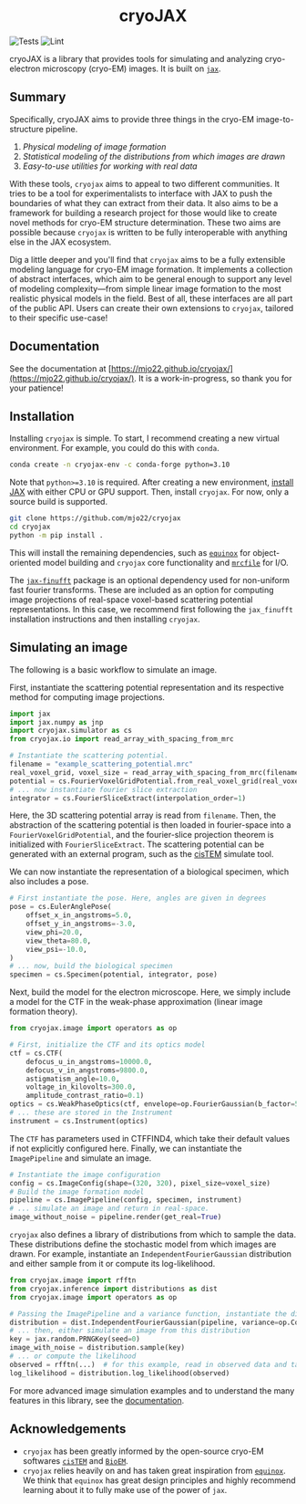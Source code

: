 <h1 align='center'>cryoJAX</h1>

![Tests](https://github.com/mjo22/cryojax/actions/workflows/testing.yml/badge.svg)
![Lint](https://github.com/mjo22/cryojax/actions/workflows/black.yml/badge.svg)

cryoJAX is a library that provides tools for simulating and analyzing cryo-electron microscopy (cryo-EM) images. It is built on [`jax`](https://jax.readthedocs.io/en/latest/).

## Summary

Specifically, cryoJAX aims to provide three things in the cryo-EM image-to-structure pipeline.

1. *Physical modeling of image formation*
2. *Statistical modeling of the distributions from which images are drawn*
3. *Easy-to-use utilities for working with real data*

With these tools, `cryojax` aims to appeal to two different communities. It tries to be a tool for experimentalists to interface with JAX to push the boundaries of what they can extract from their data. It also aims to be a framework for building a research project for those would like to create novel methods for cryo-EM structure determination. These two aims are possible because `cryojax` is written to be fully interoperable with anything else in the JAX ecosystem.

Dig a little deeper and you'll find that `cryojax` aims to be a fully extensible modeling language for cryo-EM image formation. It implements a collection of abstract interfaces, which aim to be general enough to support any level of modeling complexity—from simple linear image formation to the most realistic physical models in the field. Best of all, these interfaces are all part of the public API. Users can create their own extensions to `cryojax`, tailored to their specific use-case!

## Documentation

See the documentation at [https://mjo22.github.io/cryojax/](https://mjo22.github.io/cryojax/). It is a work-in-progress, so thank you for your patience!

## Installation

Installing `cryojax` is simple. To start, I recommend creating a new virtual environment. For example, you could do this with `conda`.

```bash
conda create -n cryojax-env -c conda-forge python=3.10
```

Note that `python>=3.10` is required. After creating a new environment, [install JAX](https://github.com/google/jax#installation) with either CPU or GPU support. Then, install `cryojax`. For now, only a source build is supported.

```bash
git clone https://github.com/mjo22/cryojax
cd cryojax
python -m pip install .
```

This will install the remaining dependencies, such as [`equinox`](https://github.com/patrick-kidger/equinox/) for object-oriented model building and `cryojax` core functionality and [`mrcfile`](https://github.com/ccpem/mrcfile) for I/O.

The [`jax-finufft`](https://github.com/dfm/jax-finufft) package is an optional dependency used for non-uniform fast fourier transforms. These are included as an option for computing image projections of real-space voxel-based scattering potential representations. In this case, we recommend first following the `jax_finufft` installation instructions and then installing `cryojax`.

## Simulating an image

The following is a basic workflow to simulate an image.

First, instantiate the scattering potential representation and its respective method for computing image projections.

```python
import jax
import jax.numpy as jnp
import cryojax.simulator as cs
from cryojax.io import read_array_with_spacing_from_mrc

# Instantiate the scattering potential.
filename = "example_scattering_potential.mrc"
real_voxel_grid, voxel_size = read_array_with_spacing_from_mrc(filename)
potential = cs.FourierVoxelGridPotential.from_real_voxel_grid(real_voxel_grid, voxel_size)
# ... now instantiate fourier slice extraction
integrator = cs.FourierSliceExtract(interpolation_order=1)
```

Here, the 3D scattering potential array is read from `filename`. Then, the abstraction of the scattering potential is then loaded in fourier-space into a `FourierVoxelGridPotential`, and the fourier-slice projection theorem is initialized with `FourierSliceExtract`. The scattering potential can be generated with an external program, such as the [cisTEM](https://github.com/timothygrant80/cisTEM) simulate tool.

We can now instantiate the representation of a biological specimen, which also includes a pose.

```python
# First instantiate the pose. Here, angles are given in degrees
pose = cs.EulerAnglePose(
    offset_x_in_angstroms=5.0,
    offset_y_in_angstroms=-3.0,
    view_phi=20.0,
    view_theta=80.0,
    view_psi=-10.0,
)
# ... now, build the biological specimen
specimen = cs.Specimen(potential, integrator, pose)
```

Next, build the model for the electron microscope. Here, we simply include a model for the CTF in the weak-phase approximation (linear image formation theory).

```python
from cryojax.image import operators as op

# First, initialize the CTF and its optics model
ctf = cs.CTF(
    defocus_u_in_angstroms=10000.0,
    defocus_v_in_angstroms=9800.0,
    astigmatism_angle=10.0,
    voltage_in_kilovolts=300.0,
    amplitude_contrast_ratio=0.1)
optics = cs.WeakPhaseOptics(ctf, envelope=op.FourierGaussian(b_factor=5.0))  # b_factor is given in Angstroms^2
# ... these are stored in the Instrument
instrument = cs.Instrument(optics)
```

The `CTF` has parameters used in CTFFIND4, which take their default values if not
explicitly configured here. Finally, we can instantiate the `ImagePipeline` and simulate an image.

```python
# Instantiate the image configuration
config = cs.ImageConfig(shape=(320, 320), pixel_size=voxel_size)
# Build the image formation model
pipeline = cs.ImagePipeline(config, specimen, instrument)
# ... simulate an image and return in real-space.
image_without_noise = pipeline.render(get_real=True)
```

`cryojax` also defines a library of distributions from which to sample the data. These distributions define the stochastic model from which images are drawn. For example, instantiate an `IndependentFourierGaussian` distribution and either sample from it or compute its log-likelihood.

```python
from cryojax.image import rfftn
from cryojax.inference import distributions as dist
from cryojax.image import operators as op

# Passing the ImagePipeline and a variance function, instantiate the distribution
distribution = dist.IndependentFourierGaussian(pipeline, variance=op.Constant(1.0))
# ... then, either simulate an image from this distribution
key = jax.random.PRNGKey(seed=0)
image_with_noise = distribution.sample(key)
# ... or compute the likelihood
observed = rfftn(...)  # for this example, read in observed data and take FFT
log_likelihood = distribution.log_likelihood(observed)
```

For more advanced image simulation examples and to understand the many features in this library, see the [documentation](https://mjo22.github.io/cryojax/).

## Acknowledgements

- `cryojax` has been greatly informed by the open-source cryo-EM softwares [`cisTEM`](https://github.com/timothygrant80/cisTEM) and [`BioEM`](https://github.com/bio-phys/BioEM).
- `cryojax` relies heavily on and has taken great inspiration from [`equinox`](https://github.com/patrick-kidger/equinox/). We think that `equinox` has great design principles and highly recommend learning about it to fully make use of the power of `jax`.
